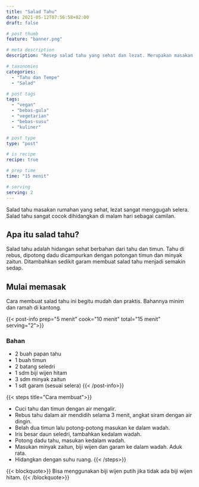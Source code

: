 ```yaml
---
title: "Salad Tahu"
date: 2021-05-12T07:56:58+02:00
draft: false

# post thumb
feature: "banner.png"

# meta description
description: "Resep salad tahu yang sehat dan lezat. Merupakan masakan rumahan untuk vegan yang mudah dan praktis."

# taxonomies
categories:
  - "Tahu dan Tempe"
  - "Salad"

# post tags
tags:
  - "vegan"
  - "bebas-gula"
  - "vegetarian"
  - "bebas-susu"
  - "kuliner"

# post type
type: "post"

# is recipe
recipe: true

# prep time
time: "15 menit"

# serving
serving: 2
---
```

Salad tahu masakan rumahan yang sehat, lezat sangat menggugah selera. Salad tahu sangat cocok dihidangkan di malam hari sebagai camilan.

## Apa itu salad tahu?

Salad tahu adalah hidangan sehat berbahan dari tahu dan timun. Tahu di rebus, dipotong dadu dicampurkan dengan potongan timun dan minyak zaitun. Ditambahkan sedikit garam membuat salad tahu menjadi semakin sedap.

## Mulai memasak

Cara membuat salad tahu ini begitu mudah dan praktis. Bahannya minim dan ramah di kantong.

{{< post-info prep="5 menit" cook="10 menit" total="15 menit" serving="2">}}

### Bahan

-   2 buah papan tahu
-   1 buah timun
-   2 batang seledri
-   1 sdm biji wijen hitam
-   3 sdm minyak zaitun
-   1 sdt garam (sesuai selera)
{{< /post-info>}}

{{< steps title="Cara membuat">}}
-   Cuci tahu dan timun dengan air mengalir.
-   Rebus tahu dalam air mendidih selama 3 menit, angkat siram dengan air dingin.
-   Belah dua timun lalu potong-potong masukan ke dalam wadah.
-   Iris besar daun seledri, tambahkan kedalam wadah.
-   Potong dadu tahu, masukan kedalam wadah.
-   Masukan minyak zaitun, biji wijen dan garam ke dalam wadah. Aduk rata.
-   Hidangkan dengan suhu ruang.
{{< /steps>}}

{{< blockquote>}}
Bisa menggunakan biji wijen putih jika tidak ada biji wijen hitam.
{{< /blockquote>}}


